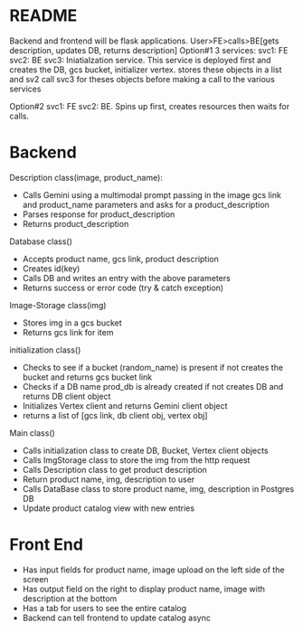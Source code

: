 # README

Backend and frontend will be flask applications.
User>FE>calls>BE[gets description, updates DB, returns description]
Option#1
3 services:
svc1: FE
svc2: BE
svc3: Iniatialzation service. This service is deployed first and creates the DB, gcs bucket, initializer vertex. stores these objects in a list and sv2 call svc3 for theses objects before making a call to the various services

Option#2
svc1: FE
svc2: BE. Spins up first, creates resources then waits for calls.

# Backend
Description class(image, product_name):
- Calls Gemini using a multimodal prompt passing in the image gcs link and product_name parameters and asks for a product_description
- Parses response for product_description
- Returns product_description

Database class()
- Accepts product name, gcs link, product description
- Creates id(key)
- Calls DB and writes an entry with the above parameters
- Returns success or error code (try & catch exception)

Image-Storage class(img)
- Stores img in a gcs bucket
- Returns gcs link for item

initialization class()
- Checks to see if a bucket (random_name) is present if not creates the bucket and returns gcs bucket link
- Checks if a DB name prod_db is already created if not creates DB and returns DB client object
- Initializes Vertex client and returns Gemini client object
- returns a list of [gcs link, db client obj, vertex obj]

Main class()
- Calls initialization class to create DB, Bucket, Vertex client objects
- Calls ImgStorage class to store the img from the http request
- Calls Description class to get product description
- Return product name, img, description to user
- Calls DataBase class to store product name, img, description in Postgres DB
- Update product catalog view with new entries

# Front End
- Has input fields for product name, image upload on the left side of the screen
- Has output field on the right to display product name, image with description at the bottom
- Has a tab for users to see the entire catalog
- Backend can tell frontend to update catalog async 